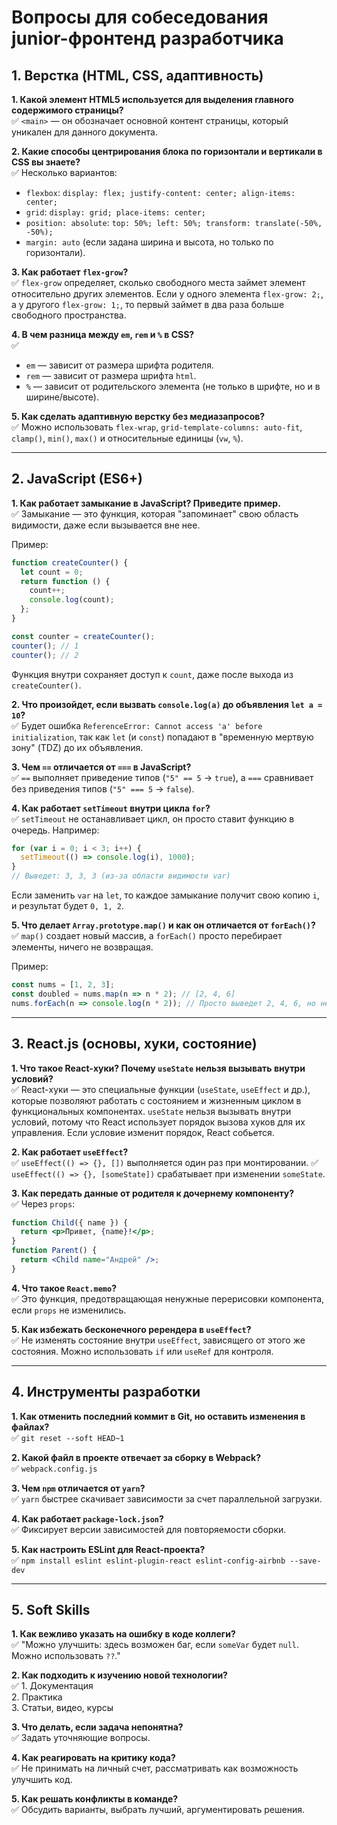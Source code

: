 # Вопросы для собеседования junior-фронтенд разработчика

## 1. Верстка (HTML, CSS, адаптивность)

**1. Какой элемент HTML5 используется для выделения главного содержимого страницы?**  
✅ `<main>` — он обозначает основной контент страницы, который уникален для данного документа.

**2. Какие способы центрирования блока по горизонтали и вертикали в CSS вы знаете?**  
✅ Несколько вариантов:
- `flexbox`: `display: flex; justify-content: center; align-items: center;`
- `grid`: `display: grid; place-items: center;`
- `position: absolute`: `top: 50%; left: 50%; transform: translate(-50%, -50%);`
- `margin: auto` (если задана ширина и высота, но только по горизонтали).

**3. Как работает `flex-grow`?**  
✅ `flex-grow` определяет, сколько свободного места займет элемент относительно других элементов. Если у одного элемента `flex-grow: 2;`, а у другого `flex-grow: 1;`, то первый займет в два раза больше свободного пространства.

**4. В чем разница между `em`, `rem` и `%` в CSS?**  
✅ 
- `em` — зависит от размера шрифта родителя.
- `rem` — зависит от размера шрифта `html`.
- `%` — зависит от родительского элемента (не только в шрифте, но и в ширине/высоте).

**5. Как сделать адаптивную верстку без медиазапросов?**  
✅ Можно использовать `flex-wrap`, `grid-template-columns: auto-fit`, `clamp()`, `min()`, `max()` и относительные единицы (`vw`, `%`).

---

## 2. JavaScript (ES6+)

**1. Как работает замыкание в JavaScript? Приведите пример.**  
✅ Замыкание — это функция, которая "запоминает" свою область видимости, даже если вызывается вне нее.

Пример:
```js
function createCounter() {
  let count = 0;
  return function () {
    count++;
    console.log(count);
  };
}

const counter = createCounter();
counter(); // 1
counter(); // 2
```
Функция внутри сохраняет доступ к `count`, даже после выхода из `createCounter()`.

**2. Что произойдет, если вызвать `console.log(a)` до объявления `let a = 10`?**  
✅ Будет ошибка `ReferenceError: Cannot access 'a' before initialization`, так как `let` (и `const`) попадают в "временную мертвую зону" (TDZ) до их объявления.

**3. Чем `==` отличается от `===` в JavaScript?**  
✅ `==` выполняет приведение типов (`"5" == 5` → `true`), а `===` сравнивает без приведения типов (`"5" === 5` → `false`).

**4. Как работает `setTimeout` внутри цикла `for`?**  
✅ `setTimeout` не останавливает цикл, он просто ставит функцию в очередь. Например:
```js
for (var i = 0; i < 3; i++) {
  setTimeout(() => console.log(i), 1000);
}
// Выведет: 3, 3, 3 (из-за области видимости var)
```
Если заменить `var` на `let`, то каждое замыкание получит свою копию `i`, и результат будет `0, 1, 2`.

**5. Что делает `Array.prototype.map()` и как он отличается от `forEach()`?**  
✅ `map()` создает новый массив, а `forEach()` просто перебирает элементы, ничего не возвращая.

Пример:
```js
const nums = [1, 2, 3];
const doubled = nums.map(n => n * 2); // [2, 4, 6]
nums.forEach(n => console.log(n * 2)); // Просто выведет 2, 4, 6, но не создаст новый массив
```

---

## 3. React.js (основы, хуки, состояние)

**1. Что такое React-хуки? Почему `useState` нельзя вызывать внутри условий?**  
✅ React-хуки — это специальные функции (`useState`, `useEffect` и др.), которые позволяют работать с состоянием и жизненным циклом в функциональных компонентах.
`useState` нельзя вызывать внутри условий, потому что React использует порядок вызова хуков для их управления. Если условие изменит порядок, React собьется.

**2. Как работает `useEffect`?**  
✅ `useEffect(() => {}, [])` выполняется один раз при монтировании.
✅ `useEffect(() => {}, [someState])` срабатывает при изменении `someState`.

**3. Как передать данные от родителя к дочернему компоненту?**  
✅ Через `props`:
```jsx
function Child({ name }) {
  return <p>Привет, {name}!</p>;
}
function Parent() {
  return <Child name="Андрей" />;
}
```

**4. Что такое `React.memo`?**  
✅ Это функция, предотвращающая ненужные перерисовки компонента, если `props` не изменились.

**5. Как избежать бесконечного ререндера в `useEffect`?**  
✅ Не изменять состояние внутри `useEffect`, зависящего от этого же состояния. Можно использовать `if` или `useRef` для контроля.

---

## 4. Инструменты разработки

**1. Как отменить последний коммит в Git, но оставить изменения в файлах?**  
✅ `git reset --soft HEAD~1`

**2. Какой файл в проекте отвечает за сборку в Webpack?**  
✅ `webpack.config.js`

**3. Чем `npm` отличается от `yarn`?**  
✅ `yarn` быстрее скачивает зависимости за счет параллельной загрузки.

**4. Как работает `package-lock.json`?**  
✅ Фиксирует версии зависимостей для повторяемости сборки.

**5. Как настроить ESLint для React-проекта?**  
✅ `npm install eslint eslint-plugin-react eslint-config-airbnb --save-dev`

---

## 5. Soft Skills

**1. Как вежливо указать на ошибку в коде коллеги?**  
✅ "Можно улучшить: здесь возможен баг, если `someVar` будет `null`. Можно использовать `??`."

**2. Как подходить к изучению новой технологии?**  
✅ 1. Документация  
2. Практика  
3. Статьи, видео, курсы

**3. Что делать, если задача непонятна?**  
✅ Задать уточняющие вопросы.

**4. Как реагировать на критику кода?**  
✅ Не принимать на личный счет, рассматривать как возможность улучшить код.

**5. Как решать конфликты в команде?**  
✅ Обсудить варианты, выбрать лучший, аргументировать решения.
